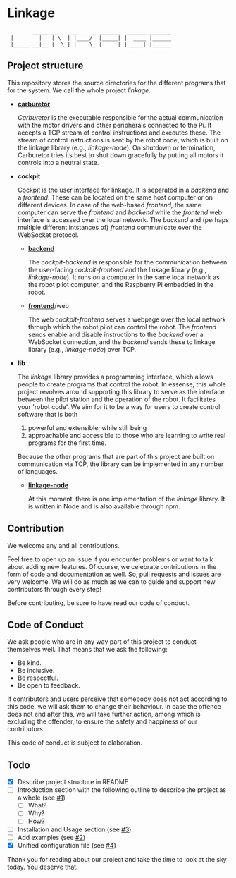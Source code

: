 # Linkage

<!--- figlet -f Cyberlarge linkage --->

            _____ __   _ _     _ _______  ______ _______
     |        |   | \  | |____/  |_____| |  ____ |______
     |_____ __|__ |  \_| |    \_ |     | |_____| |______

## Project structure

This repository stores the source directories for the different programs
that for the system. We call the whole project *linkage*.

- [**carburetor**](https://github.com/Impossible-Robotics-5412/linkage/tree/main/carburetor)

  _Carburetor_ is the executable responsible for the actual communication with the motor drivers and other peripherals connected to the Pi.
  It accepts a TCP stream of control instructions and executes these.
  The stream of control instructions is sent by the robot code, which is built on the linkage library (e.g., _linkage-node_).
  On shutdown or termination, Carburetor tries its best to shut down gracefully by putting all motors it controls into a neutral state.

- **cockpit**

  Cockpit is the user interface for linkage.
  It is separated in a _backend_ and a _frontend_.
  These can be located on the same host computer or on different devices.
  In case of the web-based _frontend_, the same computer can serve the _frontend_ and _backend_ while the _frontend_ web interface is accessed over the local network.
  The _backend_ and (perhaps multiple different intstances of) _frontend_ communicate over the WebSocket protocol.

    - [**backend**](https://github.com/Impossible-Robotics-5412/linkage/tree/main/cockpit/backend)

      The _cockpit-backend_ is responsible for the communication between the user-facing _cockpit-frontend_ and the linkage library (e.g., _linkage-node_).
      It runs on a computer in the same local network as the robot pilot computer, and the Raspberry Pi embedded in the robot.

    - [**frontend**](https://github.com/Impossible-Robotics-5412/linkage/tree/main/cockpit/web/frontend)/web

      The web _cockpit-frontend_ serves a webpage over the local network through which the robot pilot can control the robot.
      The _frontend_ sends enable and disable instructions to the _backend_ over a WebSocket connection, and the _backend_ sends these to linkage library (e.g., _linkage-node_) over TCP.

- **lib**

  The _linkage_ library provides a programming interface, which allows people to create programs that control the robot.
  In essense, this whole project revolves around supporting this library to serve as the interface between the pilot station and the operation of the robot.
  It facilitates your 'robot code'.
  We aim for it to be a way for users to create control software that is both

  1. powerful and extensible; while still being
  2. approachable and accessible to those who are learning to write real programs for the first time.

  Because the other programs that are part of this project are built on communication via TCP, the library can be implemented in any number of languages.

    - [**linkage-node**](https://github.com/Impossible-Robotics-5412/linkage/tree/main/lib/linkage-node)

      At this moment, there is one implementation of the _linkage_ library.
      It is written in Node and is also available through npm.

## Contribution

We welcome any and all contributions.

Feel free to open up an issue if you encounter problems or want to talk about adding new features.
Of course, we celebrate contributions in the form of code and documentation as well.
So, pull requests and issues are very welcome.
We will do as much as we can to guide and support new contributors through every step!

Before contributing, be sure to have read our code of conduct.

## Code of Conduct

We ask people who are in any way part of this project to conduct themselves well.
That means that we ask the following:

- Be kind.
- Be inclusive.
- Be respectful.
- Be open to feedback.

If contributors and users perceive that somebody does not act according to this code, we will ask them to change their behaviour.
In case the offence does not end after this, we will take further action, among which is excluding the offender, to ensure the safety and happiness of our contributors.

This code of conduct is subject to elaboration.

## Todo

- [x] Describe project structure in README
- [ ] Introduction section with the following outline to describe the project as a whole (see [#1](https://github.com/Impossible-Robotics-5412/linkage/issues/1))
    - [ ] What?
    - [ ] Why?
    - [ ] How?
- [ ] Installation and Usage section (see [#3](https://github.com/Impossible-Robotics-5412/linkage/issues/3))
- [ ] Add examples (see [#2](https://github.com/Impossible-Robotics-5412/linkage/issues/2))
- [X] Unified configuration file (see [#4](https://github.com/Impossible-Robotics-5412/linkage/issues/4))

Thank you for reading about our project and take the time to look at the sky today.
You deserve that.
